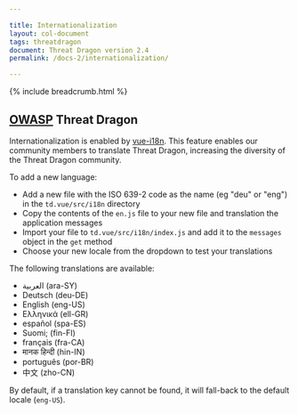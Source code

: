 ```yaml
---

title: Internationalization
layout: col-document
tags: threatdragon
document: Threat Dragon version 2.4
permalink: /docs-2/internationalization/

---
```


{% include breadcrumb.html %}

## [OWASP](https://www.owasp.org) Threat Dragon

Internationalization is enabled by [vue-i18n](https://kazupon.github.io/vue-i18n/).
This feature enables our community members to translate Threat Dragon,
increasing the diversity of the Threat Dragon community.

To add a new language:

- Add a new file with the ISO 639-2 code as the name (eg "deu" or "eng") in the `td.vue/src/i18n` directory
- Copy the contents of the `en.js` file to your new file and translation the application messages
- Import your file to `td.vue/src/i18n/index.js` and add it to the `messages` object in the `get` method
- Choose your new locale from the dropdown to test your translations

The following translations are available:

- العربية (ara-SY)
- Deutsch (deu-DE)
- English (eng-US)
- Ελληνικά (ell-GR)
- español (spa-ES)
- Suomi; (fin-FI)
- français (fra-CA)
- मानक हिन्दी (hin-IN)
- português (por-BR)
- 中文 (zho-CN)

By default, if a translation key cannot be found, it will fall-back to the default locale (`eng-US`).
